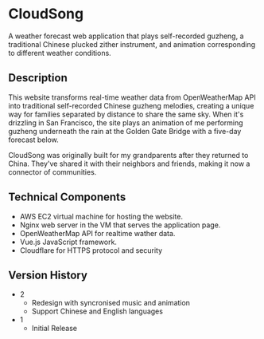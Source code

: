 # CloudSong

A weather forecast web application that plays self-recorded guzheng, a traditional Chinese plucked zither instrument, and animation corresponding to different weather conditions.

## Description

This website  transforms real-time weather data from OpenWeatherMap API into traditional self-recorded Chinese guzheng melodies, creating a unique way for families separated by distance to share the same sky. When it's drizzling in San Francisco, the site plays an animation of me performing guzheng underneath the rain at the Golden Gate Bridge with a five-day forecast below.

CloudSong was originally built for my grandparents after they returned to China. They've shared it with their neighbors and friends, making it now a connector of communities.

## Technical Components

* AWS EC2 virtual machine for hosting the website.
* Nginx web server in the VM that serves the application page.
* OpenWeatherMap API for realtime wather data.
* Vue.js JavaScript framework.
* Cloudflare for HTTPS protocol and security


## Version History

* 2
    * Redesign with syncronised music and animation
    * Support Chinese and English languages
* 1
    * Initial Release
